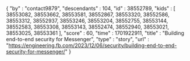 {
  "by" : "contact9879",
  "descendants" : 104,
  "id" : 38552789,
  "kids" : [ 38553082, 38553662, 38553581, 38552867, 38553320, 38552586, 38553312, 38552937, 38553246, 38553204, 38552755, 38553144, 38552583, 38553308, 38553143, 38552474, 38552940, 38553021, 38553025, 38553361 ],
  "score" : 60,
  "time" : 1701922911,
  "title" : "Building end-to-end security for Messenger",
  "type" : "story",
  "url" : "https://engineering.fb.com/2023/12/06/security/building-end-to-end-security-for-messenger/"
}
